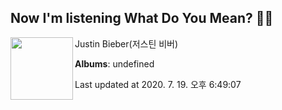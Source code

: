## Now I'm listening What Do You Mean? 🎵🎵

[<img align="left" width="100" src="https://i.ytimg.com/vi/DK_0jXPuIr0/sddefault.jpg?sqp=-oaymwEWCJADEOEBIAQqCghqEJQEGHgg6AJIWg&rs">](https://music.youtube.com/channel/UCGvj8kfUV5Q6lzECIrGY19g)

Justin Bieber(저스틴 비버)

**Albums**: undefined

Last updated at 2020. 7. 19. 오후 6:49:07
